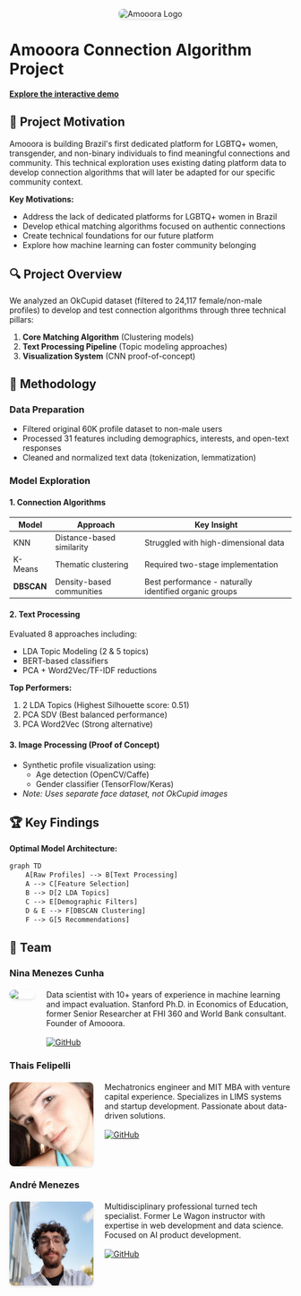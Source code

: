 <p align="center">
  <img src="https://ninamcunha.github.io/my-portfolio/images/icon_amooora.jpg" width="200" alt="Amooora Logo" style="border-radius: 8px; box-shadow: 0 2px 4px rgba(0,0,0,0.1);">
</p>

# Amooora Connection Algorithm Project

**[Explore the interactive demo](https://amooora.streamlit.app/)**

## 🌈 Project Motivation

Amooora is building Brazil's first dedicated platform for LGBTQ+ women, transgender, and non-binary individuals to find meaningful connections and community. This technical exploration uses existing dating platform data to develop connection algorithms that will later be adapted for our specific community context.

**Key Motivations:**
- Address the lack of dedicated platforms for LGBTQ+ women in Brazil
- Develop ethical matching algorithms focused on authentic connections
- Create technical foundations for our future platform
- Explore how machine learning can foster community belonging

## 🔍 Project Overview

We analyzed an OkCupid dataset (filtered to 24,117 female/non-male profiles) to develop and test connection algorithms through three technical pillars:

1. **Core Matching Algorithm** (Clustering models)
2. **Text Processing Pipeline** (Topic modeling approaches)
3. **Visualization System** (CNN proof-of-concept)

## 🧠 Methodology

### Data Preparation
- Filtered original 60K profile dataset to non-male users
- Processed 31 features including demographics, interests, and open-text responses
- Cleaned and normalized text data (tokenization, lemmatization)

### Model Exploration

#### 1. Connection Algorithms
| Model | Approach | Key Insight |
|-------|----------|-------------|
| KNN | Distance-based similarity | Struggled with high-dimensional data |
| K-Means | Thematic clustering | Required two-stage implementation |
| **DBSCAN** | Density-based communities | Best performance - naturally identified organic groups |

#### 2. Text Processing
Evaluated 8 approaches including:
- LDA Topic Modeling (2 & 5 topics)
- BERT-based classifiers
- PCA + Word2Vec/TF-IDF reductions

**Top Performers:**
1. 2 LDA Topics (Highest Silhouette score: 0.51)
2. PCA SDV (Best balanced performance)
3. PCA Word2Vec (Strong alternative)

#### 3. Image Processing (Proof of Concept)
- Synthetic profile visualization using:
  - Age detection (OpenCV/Caffe)
  - Gender classifier (TensorFlow/Keras)
- *Note: Uses separate face dataset, not OkCupid images*

## 🏆 Key Findings

**Optimal Model Architecture:**
```mermaid
graph TD
    A[Raw Profiles] --> B[Text Processing]
    A --> C[Feature Selection]
    B --> D[2 LDA Topics]
    C --> E[Demographic Filters]
    D & E --> F[DBSCAN Clustering]
    F --> G[5 Recommendations]
``` 
## 👥 Team

### Nina Menezes Cunha
<div style="display: flex; align-items: flex-start; gap: 20px; margin: 20px 0;">
  <img src="images/img_nina.png" width="150" style="border-radius: 8px; box-shadow: 0 2px 4px rgba(0,0,0,0.1); object-fit: cover;">
  <div>
    Data scientist with 10+ years of experience in machine learning and impact evaluation. Stanford Ph.D. in Economics of Education, former Senior Researcher at FHI 360 and World Bank consultant. Founder of Amooora.
    <br><br>
    <a href="https://github.com/ninamcunha" target="_blank">
      <img src="https://img.shields.io/badge/GitHub-Profile-blue?style=flat&logo=github" alt="GitHub">
    </a>
  </div>
</div>

### Thais Felipelli
<div style="display: flex; align-items: flex-start; gap: 20px; margin: 20px 0;">
  <img src="images/img_thais.jpeg" width="150" style="border-radius: 8px; box-shadow: 0 2px 4px rgba(0,0,0,0.1); object-fit: cover;">
  <div>
    Mechatronics engineer and MIT MBA with venture capital experience. Specializes in LIMS systems and startup development. Passionate about data-driven solutions.
    <br><br>
    <a href="https://github.com/tfelipelli" target="_blank">
      <img src="https://img.shields.io/badge/GitHub-Profile-blue?style=flat&logo=github" alt="GitHub">
    </a>
  </div>
</div>

### André Menezes
<div style="display: flex; align-items: flex-start; gap: 20px; margin: 20px 0;">
  <img src="images/img_andre.jpeg" width="150" style="border-radius: 8px; box-shadow: 0 2px 4px rgba(0,0,0,0.1); object-fit: cover;">
  <div>
    Multidisciplinary professional turned tech specialist. Former Le Wagon instructor with expertise in web development and data science. Focused on AI product development.
    <br><br>
    <a href="https://github.com/dedemenezes" target="_blank">
      <img src="https://img.shields.io/badge/GitHub-Profile-blue?style=flat&logo=github" alt="GitHub">
    </a>
  </div>
</div>
